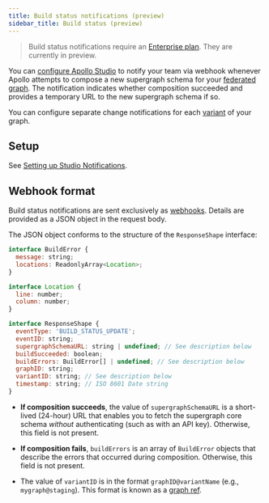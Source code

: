 ```yaml
---
title: Build status notifications (preview)
sidebar_title: Build status (preview)
---
```


> Build status notifications require an [Enterprise plan](https://www.apollographql.com/pricing/). They are currently in preview.

You can [configure Apollo Studio](./notification-setup) to notify your team via webhook whenever Apollo attempts to compose a new supergraph schema for your [federated graph](https://www.apollographql.com/docs/federation/). The notification indicates whether composition succeeded and provides a temporary URL to the new supergraph schema if so.

You can configure separate change notifications for each [variant](./org/graphs/#managing-variants) of your graph.

## Setup

See [Setting up Studio Notifications](./notification-setup).

## Webhook format

Build status notifications are sent exclusively as [webhooks](./notification-setup/#custom-webhooks-enterprise-only). Details are provided as a JSON object in the request body.

The JSON object conforms to the structure of the `ResponseShape` interface:

```javascript
interface BuildError {
  message: string;
  locations: ReadonlyArray<Location>;
}

interface Location {
  line: number;
  column: number;
}

interface ResponseShape {
  eventType: 'BUILD_STATUS_UPDATE';
  eventID: string;
  supergraphSchemaURL: string | undefined; // See description below
  buildSucceeded: boolean;
  buildErrors: BuildError[] | undefined; // See description below
  graphID: string;
  variantID: string; // See description below
  timestamp: string; // ISO 8601 Date string
}
```

* **If composition succeeds**, the value of `supergraphSchemaURL` is a short-lived (24-hour) URL that enables you to fetch the supergraph core schema _without_ authenticating (such as with an API key). Otherwise, this field is not present.

* **If composition fails**, `buildErrors` is an array of `BuildError` objects that describe the errors that occurred during composition. Otherwise, this field is not present.

* The value of `variantID` is in the format `graphID@variantName` (e.g., `mygraph@staging`). This format is known as a [graph ref](https://www.apollographql.com/docs/rover/conventions/#graph-refs).
